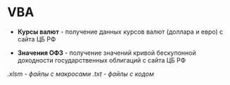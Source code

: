 # VBA

- **Курсы валют** - получение данных курсов валют (доллара и евро) с сайта ЦБ РФ
  
- **Значения ОФЗ** - получение значений кривой бескупонной доходности государственных облигаций с сайта ЦБ РФ


*.xlsm - файлы с макросами*
*.txt - файлы c кодом*

